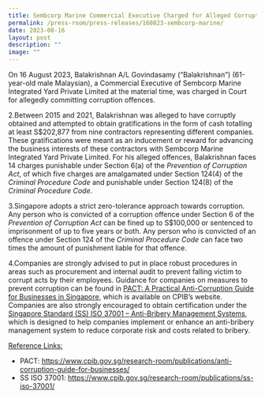 ```yaml
---
title: Sembcorp Marine Commercial Executive Charged for Alleged Corruption Offences
permalink: /press-room/press-releases/160823-sembcorp-marine/
date: 2023-08-16
layout: post
description: ""
image: ""
---
```

On 16 August 2023, Balakrishnan A/L Govindasamy (“Balakrishnan”) (61-year-old male Malaysian), a Commercial Executive of Sembcorp Marine Integrated Yard Private Limited at the material time, was charged in Court for allegedly committing corruption offences.

2.Between 2015 and 2021, Balakrishnan was alleged to have corruptly obtained and attempted to obtain gratifications in the form of cash totalling at least S$202,877 from nine contractors representing different companies. These gratifications were meant as an inducement or reward for advancing the business interests of these contractors with Sembcorp Marine Integrated Yard Private Limited. For his alleged offences, Balakrishnan faces 14 charges punishable under Section 6(a) of the *Prevention of Corruption Act*, of which five charges are amalgamated under Section 124(4) of the *Criminal Procedure Code* and punishable under Section 124(8) of the *Criminal Procedure Code*.

3.Singapore adopts a strict zero-tolerance approach towards corruption. Any person who is convicted of a corruption offence under Section 6 of the *Prevention of Corruption Act* can be fined up to S$100,000 or sentenced to imprisonment of up to five years or both. Any person who is convicted of an offence under Section 124 of the *Criminal Procedure Code* can face two times the amount of punishment liable for that offence.

4.Companies are strongly advised to put in place robust procedures in areas such as procurement and internal audit to prevent falling victim to corrupt acts by their employees. Guidance for companies on measures to prevent corruption can be found in [PACT: A  Practical Anti-Corruption Guide for Businesses in Singapore](https://www.cpib.gov.sg/research-room/publications/anti-corruption-guide-for-businesses/), which is available on CPIB’s website. Companies are also strongly encouraged to obtain certification under the [Singapore Standard (SS) ISO 37001 – Anti-Bribery Management Systems](https://www.cpib.gov.sg/research-room/publications/ss-iso-37001/), which is designed to help companies implement or enhance an anti-bribery management system to reduce corporate risk and costs related to bribery.

<u>Reference Links:</u>
* PACT: https://www.cpib.gov.sg/research-room/publications/anti-corruption-guide-for-businesses/ 
* SS ISO 37001: https://www.cpib.gov.sg/research-room/publications/ss-iso-37001/
